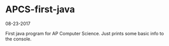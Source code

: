 # APCS-first-java

08-23-2017

First java program for AP Computer Science. Just prints some basic info to the console.
